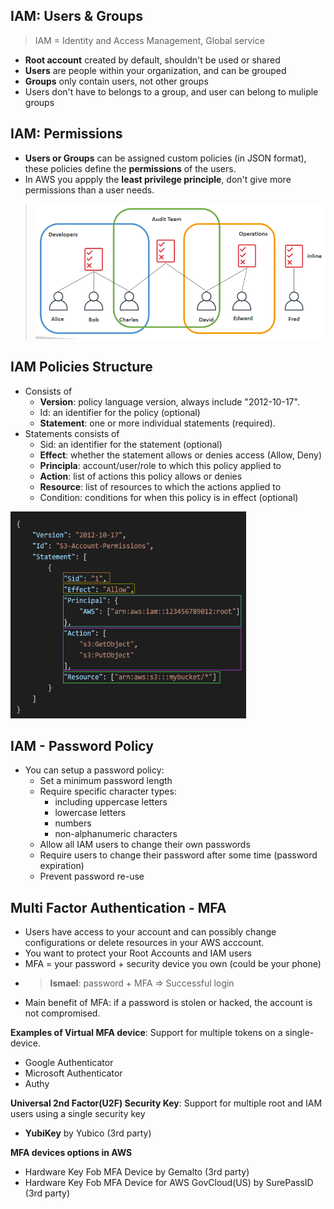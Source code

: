 ## IAM: Users & Groups

> IAM = Identity and Access Management, Global service

- **Root account** created by default, shouldn't be used or shared
- **Users** are people within your organization, and can be grouped
- **Groups** only contain users, not other groups
- Users don't have to belongs to a group, and user can belong to muliple groups

## IAM: Permissions

- **Users or Groups** can be assigned custom policies (in JSON format), these policies define the **permissions** of the users.
- In AWS you appply the **least privilege principle**, don't give more permissions than a user needs.
> ![IAM Policies inheritance](/2.IAM/iam-permission.png)

## IAM Policies Structure
- Consists of
    - **Version**: policy language version, always include "2012-10-17".
    - Id: an identifier for the policy (optional)
    - **Statement**: one or more individual statements (required).
- Statements consists of
    - Sid: an identifier for the statement (optional)
    - **Effect**: whether the statement allows or denies access (Allow, Deny)
    - **Principla**: account/user/role to which this policy applied to
    - **Action**: list of actions this policy allows or denies
    - **Resource**: list of resources to which the actions applied to
    - Condition: conditions for when this policy is in effect (optional)

![Sample Policy](/2.IAM/iam-policies-structure.png)

## IAM - Password Policy
- You can setup a password policy:
    - Set a minimum password length
    - Require specific character types:
        -  including uppercase letters
        - lowercase letters
        - numbers
        - non-alphanumeric characters
    - Allow all IAM users to change their own passwords
    - Require users to change their password after some time (password expiration)
    - Prevent password re-use

## Multi Factor Authentication - MFA
- Users have access to your account and can possibly change configurations or delete resources in your AWS acccount.
- You want to protect your Root Accounts and IAM users
- MFA = your password + security device you own (could be your phone)
- > **Ismael**: password + MFA => Successful login
- Main benefit of MFA: if a password is stolen or hacked, the account is not compromised.

**Examples of Virtual MFA device**: Support for multiple tokens on a single-device.
- Google Authenticator
- Microsoft Authenticator
- Authy

**Universal 2nd Factor(U2F) Security Key**: Support for multiple root and IAM users using a single security key
- **YubiKey** by Yubico (3rd party)

**MFA devices options in AWS**
- Hardware Key Fob MFA Device by Gemalto (3rd party)
- Hardware Key Fob MFA Device for AWS GovCloud(US) by SurePassID (3rd party)